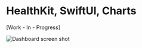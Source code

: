 HealthKit, SwiftUI, Charts
==========================

[Work - In - Progress]

![Dashboard screen shot](images/dashboard-001.gif)